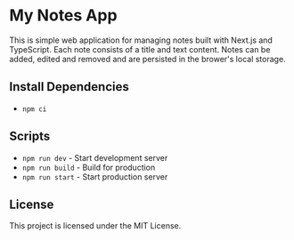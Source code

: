 # My Notes App

This is simple web application for managing notes built with Next.js and TypeScript. Each note consists of a title and text content. Notes can be added, edited and removed and are persisted in the brower's local storage.

## Install Dependencies

- `npm ci`

## Scripts

- `npm run dev` - Start development server
- `npm run build` - Build for production
- `npm run start` - Start production server

## License

This project is licensed under the MIT License.
